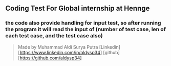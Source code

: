 ## Coding Test For Global internship at Hennge

### the code also provide handling for input test, so after running the program it will read the input of (number of test case, len of each test case, and the test case also)

> Made by Muhammad Aldi Surya Putra
> [Linkedin][https://www.linkedin.com/in/aldysp34]
> [github][https://github.com/aldysp34]